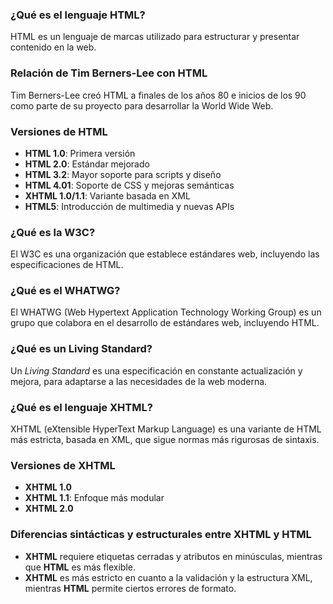 ### ¿Qué es el lenguaje HTML?
HTML es un lenguaje de marcas utilizado para estructurar y presentar contenido en la web.

### Relación de Tim Berners-Lee con HTML
Tim Berners-Lee creó HTML a finales de los años 80 e inicios de los 90 como parte de su proyecto para desarrollar la World Wide Web.

### Versiones de HTML
- **HTML 1.0**: Primera versión
- **HTML 2.0**: Estándar mejorado
- **HTML 3.2**: Mayor soporte para scripts y diseño
- **HTML 4.01**: Soporte de CSS y mejoras semánticas
- **XHTML 1.0/1.1**: Variante basada en XML
- **HTML5**: Introducción de multimedia y nuevas APIs

### ¿Qué es la W3C?
El W3C es una organización que establece estándares web, incluyendo las especificaciones de HTML.

### ¿Qué es el WHATWG?
El WHATWG (Web Hypertext Application Technology Working Group) es un grupo que colabora en el desarrollo de estándares web, incluyendo HTML.

### ¿Qué es un Living Standard?
Un *Living Standard* es una especificación en constante actualización y mejora, para adaptarse a las necesidades de la web moderna.

### ¿Qué es el lenguaje XHTML?
XHTML (eXtensible HyperText Markup Language) es una variante de HTML más estricta, basada en XML, que sigue normas más rigurosas de sintaxis.

### Versiones de XHTML
- **XHTML 1.0**
- **XHTML 1.1**: Enfoque más modular
- **XHTML 2.0**

### Diferencias sintácticas y estructurales entre XHTML y HTML
- **XHTML** requiere etiquetas cerradas y atributos en minúsculas, mientras que **HTML** es más flexible.
- **XHTML** es más estricto en cuanto a la validación y la estructura XML, mientras **HTML** permite ciertos errores de formato.